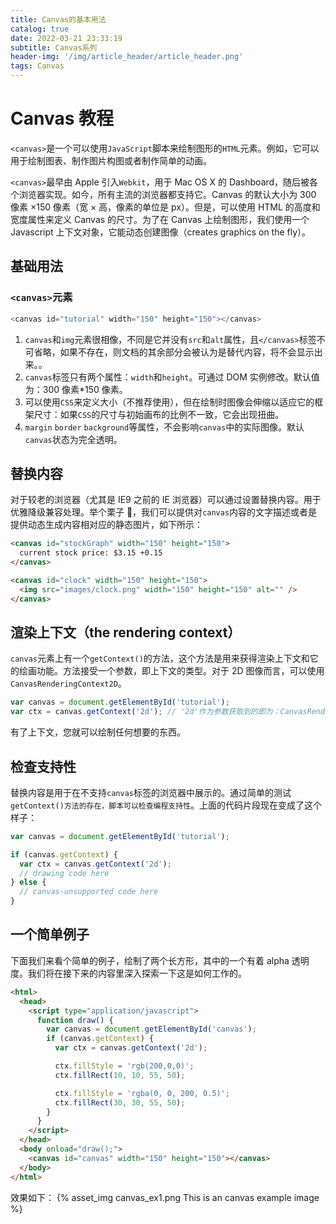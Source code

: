 ```yaml
---
title: Canvas的基本用法
catalog: true
date: 2022-03-21 23:33:19
subtitle: Canvas系列
header-img: '/img/article_header/article_header.png'
tags: Canvas
---
```


# Canvas 教程

`<canvas>`是一个可以使用`JavaScript`脚本来绘制图形的`HTML`元素。例如，它可以用于绘制图表、制作图片构图或者制作简单的动画。

`<canvas>`最早由 Apple 引入`Webkit`，用于 Mac OS X 的 Dashboard，随后被各个浏览器实现。如今，所有主流的浏览器都支持它。Canvas 的默认大小为 300 像素 ×150 像素（宽 × 高，像素的单位是 px）。但是，可以使用 HTML 的高度和宽度属性来定义 Canvas 的尺寸。为了在 Canvas 上绘制图形，我们使用一个 Javascript 上下文对象，它能动态创建图像（creates graphics on the fly）。

## 基础用法

### `<canvas>`元素

```js
<canvas id="tutorial" width="150" height="150"></canvas>
```

1. `canvas`和`img`元素很相像，不同是它并没有`src`和`alt`属性，且`</canvas>`标签不可省略，如果不存在，则文档的其余部分会被认为是替代内容，将不会显示出来。。
2. `canvas`标签只有两个属性：`width`和`height`。可通过 DOM 实例修改。默认值为：300 像素\*150 像素。
3. 可以使用`CSS`来定义大小（不推荐使用），但在绘制时图像会伸缩以适应它的框架尺寸：如果`CSS`的尺寸与初始画布的比例不一致，它会出现扭曲。
4. `margin` `border` `background`等属性，不会影响`canvas`中的实际图像。默认`canvas`状态为完全透明。

## 替换内容

对于较老的浏览器（尤其是 IE9 之前的 IE 浏览器）可以通过设置替换内容。用于优雅降级兼容处理。举个栗子 🌰，我们可以提供对`canvas`内容的文字描述或者是提供动态生成内容相对应的静态图片，如下所示：

```html
<canvas id="stockGraph" width="150" height="150">
  current stock price: $3.15 +0.15
</canvas>

<canvas id="clock" width="150" height="150">
  <img src="images/clock.png" width="150" height="150" alt="" />
</canvas>
```

## 渲染上下文（the rendering context）

`canvas`元素上有一个`getContext()`的方法，这个方法是用来获得渲染上下文和它的绘画功能。方法接受一个参数，即上下文的类型。对于 2D 图像而言，可以使用`CanvasRenderingContext2D`。

```js
var canvas = document.getElementById('tutorial');
var ctx = canvas.getContext('2d'); // '2d'作为参数获取到的即为：CanvasRenderingContext2D 实例
```

有了上下文，您就可以绘制任何想要的东西。

## 检查支持性

替换内容是用于在不支持`canvas`标签的浏览器中展示的。通过简单的测试`getContext()方法的存在，脚本可以检查编程支持性`。上面的代码片段现在变成了这个样子：

```js
var canvas = document.getElementById('tutorial');

if (canvas.getContext) {
  var ctx = canvas.getContext('2d');
  // drawing code here
} else {
  // canvas-unsupported code here
}
```

## 一个简单例子

下面我们来看个简单的例子，绘制了两个长方形，其中的一个有着 alpha 透明度。我们将在接下来的内容里深入探索一下这是如何工作的。

```html
<html>
  <head>
    <script type="application/javascript">
      function draw() {
        var canvas = document.getElementById('canvas');
        if (canvas.getContext) {
          var ctx = canvas.getContext('2d');

          ctx.fillStyle = 'rgb(200,0,0)';
          ctx.fillRect(10, 10, 55, 50);

          ctx.fillStyle = 'rgba(0, 0, 200, 0.5)';
          ctx.fillRect(30, 30, 55, 50);
        }
      }
    </script>
  </head>
  <body onload="draw();">
    <canvas id="canvas" width="150" height="150"></canvas>
  </body>
</html>
```

效果如下：
{% asset_img canvas_ex1.png This is an canvas example image %}
